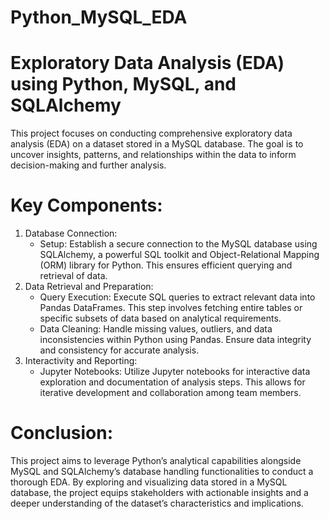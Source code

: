 # Python_MySQL_EDA
# Exploratory Data Analysis (EDA) using Python, MySQL, and SQLAlchemy
This project focuses on conducting comprehensive exploratory data analysis (EDA) on a dataset stored in a MySQL database. The goal is to uncover insights, patterns, and relationships within the data to inform decision-making and further analysis.

# Key Components:
1. Database Connection:
     - Setup: Establish a secure connection to the MySQL database using SQLAlchemy, a powerful SQL toolkit and Object-Relational Mapping (ORM) library for Python. This ensures efficient querying and retrieval of data.
3. Data Retrieval and Preparation:
    - Query Execution: Execute SQL queries to extract relevant data into Pandas DataFrames. This step involves fetching entire tables or specific subsets of data based on analytical requirements.
    - Data Cleaning: Handle missing values, outliers, and data inconsistencies within Python using Pandas. Ensure data integrity and consistency for accurate analysis.
3. Interactivity and Reporting:
    - Jupyter Notebooks: Utilize Jupyter notebooks for interactive data exploration and documentation of analysis steps. This allows for iterative development and collaboration among team members.
# Conclusion:
This project aims to leverage Python’s analytical capabilities alongside MySQL and SQLAlchemy’s database handling functionalities to conduct a thorough EDA. By exploring and visualizing data stored in a MySQL database, the project equips stakeholders with actionable insights and a deeper understanding of the dataset’s characteristics and implications.
